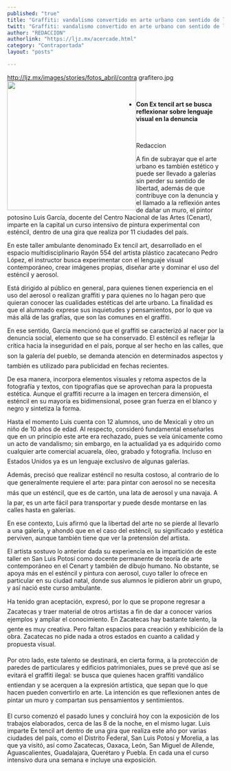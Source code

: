 ```yaml
---
published: "true"
title: "Graffiti: vandalismo convertido en arte urbano con sentido de libertad"
twitt: "Graffiti: vandalismo convertido en arte urbano con sentido de libertad"
author: "REDACCION"
authorlink: "https://ljz.mx/acercade.html"
category: "Contraportada"
layout: "posts"

---
```

http://ljz.mx/images/stories/fotos_abril/contra grafitero.jpg
<img src="http://ljz.mx/images/stories/fotos_abril/contra grafitero.jpg" border="0" width="300" style="float: left; border: 0px initial initial;" />


   


*   **Con Ex tencil art se busca reflexionar sobre lenguaje visual en la denuncia**

 


  Redaccion



  A fin de subrayar que el arte urbano es también estético y puede ser llevado a galerías sin perder su sentido de libertad, además de que contribuye con la denuncia y el llamado a la reflexión antes de dañar un muro, el pintor potosino Luis García, docente del Centro Nacional de las Artes (Cenart), imparte en la capital un curso intensivo de pintura experimental con esténcil, dentro de una gira que realiza por 11 ciudades del país.



  En este taller ambulante denominado Ex tencil art, desarrollado en el espacio multidisciplinario Rayón 554 del artista plástico zacatecano Pedro López, el instructor busca experimentar con el lenguaje visual contemporáneo, crear imágenes propias, diseñar arte y dominar el uso del esténcil y aerosol.


Está dirigido al público en general, para quienes tienen experiencia en el uso del aerosol o realizan graffiti y para quienes no lo hagan pero que quieran conocer las cualidades estéticas del arte urbano. La finalidad es que el alumnado exprese sus inquietudes y pensamientos, por lo que va más allá de las grafías, que son las comunes en el graffiti.


  En ese sentido, García mencionó que el graffiti se caracterizó al nacer por la denuncia social, elemento que se ha conservado. El esténcil es reflejar la crítica hacia la inseguridad en el país, porque al ser hecho en las calles, que son la galería del pueblo, se demanda atención en determinados aspectos y también es utilizado para publicidad en fechas recientes.



  De esa manera, incorpora elementos visuales y retoma aspectos de la fotografía y textos, con tipografías que se aprovechan para la propuesta estética. Aunque el graffiti recurre a la imagen en tercera dimensión, el esténcil en su mayoría es bidimensional, posee gran fuerza en el blanco y negro y sintetiza la forma.



  Hasta el momento Luis cuenta con 12 alumnos, uno de Mexicali y otro un niño de 10 años de edad. Al respecto, consideró fundamental enseñarles que en un principio este arte era rechazado, pues se veía únicamente como un acto de vandalismo; sin embargo, en la actualidad ya es adquirido como cualquier arte comercial acuarela, óleo, grabado y fotografía. Incluso en Estados Unidos ya es un lenguaje exclusivo de algunas galerías.



  Además, precisó que realizar esténcil no resulta costoso, al contrario de lo que generalmente requiere el arte: para pintar con aerosol no se necesita más que un esténcil, que es de cartón, una lata de aerosol y una navaja. A la par, es un arte fácil para transportar y puede desde montarse en las calles hasta en galerías.



  En ese contexto, Luis afirmó que la libertad del arte no se pierde al llevarlo a una galería, y ahondó que en el caso del esténcil, su significado y estética perviven, aunque también tiene que ver la pretensión del artista.



  El artista sostuvo lo anterior dada su experiencia en la impartición de este taller en San Luis Potosí como docente permanente de teoría de arte contemporáneo en el Cenart y también de dibujo humano. No obstante, se apoya más en el esténcil y pintura con aerosol, cuyo taller lo ofrece en particular en su ciudad natal, donde sus alumnos le pidieron abrir un grupo, y así nació este curso ambulante.



  Ha tenido gran aceptación, expresó, por lo que se propone regresar a Zacatecas y traer material de otros artistas a fin de dar a conocer varios ejemplos y ampliar el conocimiento. En Zacatecas hay bastante talento, la gente es muy creativa. Pero faltan espacios para creación y exhibición de la obra. Zacatecas no pide nada a otros estados en cuanto a calidad y propuesta visual.



  Por otro lado, este talento se destinará, en cierta forma, a la protección de paredes de particulares y edificios patrimoniales, pues se prevé que así se evitará el graffiti ilegal: se busca que quienes hacen graffiti vandálico entiendan y se acerquen a la expresión artística, que sepan que lo que hacen pueden convertirlo en arte. La intención es que reflexionen antes de pintar un muro y compartan sus pensamientos y sentimientos.



  El curso comenzó el pasado lunes y concluirá hoy con la exposición de los trabajos elaborados, cerca de las 8 de la noche, en el mismo lugar. Luis imparte Ex tencil art dentro de una gira que realiza este año por varias ciudades del país, como el Distrito Federal, San Luis Potosí y Morelia, a las que ya visitó, así como Zacatecas, Oaxaca, León, San Miguel de Allende, Aguascalientes, Guadalajara, Querétaro y Puebla. En cada una el curso intensivo dura una semana e incluye una exposición.

